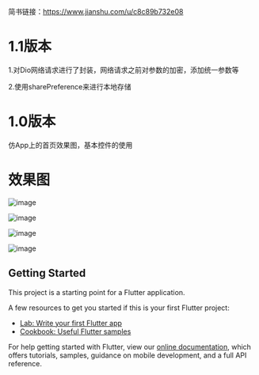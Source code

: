 简书链接：https://www.jianshu.com/u/c8c89b732e08
# 1.1版本
1.对Dio网络请求进行了封装，网络请求之前对参数的加密，添加统一参数等

2.使用sharePreference来进行本地存储
# 1.0版本
仿App上的首页效果图，基本控件的使用


# 效果图

![image](https://github.com/yzxzm/flutter_ydd/blob/master/images/a.png)

![image](https://github.com/yzxzm/flutter_ydd/blob/master/images/b.jpg)

![image](https://github.com/yzxzm/flutter_ydd/blob/master/images/c.png)

![image](https://github.com/yzxzm/flutter_ydd/blob/master/images/d.jpg)
## Getting Started

This project is a starting point for a Flutter application.

A few resources to get you started if this is your first Flutter project:

- [Lab: Write your first Flutter app](https://flutter.io/docs/get-started/codelab)
- [Cookbook: Useful Flutter samples](https://flutter.io/docs/cookbook)

For help getting started with Flutter, view our 
[online documentation](https://flutter.io/docs), which offers tutorials, 
samples, guidance on mobile development, and a full API reference.
